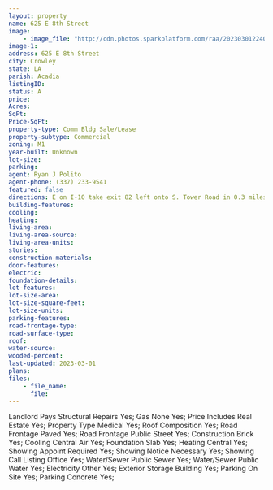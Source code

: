 ```yaml
---
layout: property
name: 625 E 8th Street
image:
    - image_file: "http://cdn.photos.sparkplatform.com/raa/20230301224006566201000000.jpg"
image-1:
address: 625 E 8th Street
city: Crowley
state: LA
parish: Acadia
listingID: 
status: A
price: 
Acres: 
SqFt: 
Price-SqFt: 
property-type: Comm Bldg Sale/Lease
property-subtype: Commercial
zoning: M1
year-built: Unknown
lot-size: 
parking: 
agent: Ryan J Polito
agent-phone: (337) 233-9541
featured: false
directions: E on I-10 take exit 82 left onto S. Tower Road in 0.3 miles right onto US 90 in 0.7 miles right onto E 8th Street in 0.4 miles property will be on your right.
building-features: 
cooling: 
heating: 
living-area: 
living-area-source: 
living-area-units: 
stories: 
construction-materials: 
door-features: 
electric: 
foundation-details: 
lot-features: 
lot-size-area: 
lot-size-square-feet: 
lot-size-units: 
parking-features: 
road-frontage-type: 
road-surface-type: 
roof: 
water-source: 
wooded-percent: 
last-updated: 2023-03-01
plans: 
files:
    - file_name:
      file:
---
```

Landlord Pays	Structural Repairs	Yes;
Gas	None	Yes;
Price Includes	Real Estate	Yes;
Property Type	Medical	Yes;
Roof	Composition	Yes;
Road Frontage	Paved	Yes;
Road Frontage	Public Street	Yes;
Construction	Brick	Yes;
Cooling	Central Air	Yes;
Foundation	Slab	Yes;
Heating	Central	Yes;
Showing	Appoint Required	Yes;
Showing	Notice Necessary	Yes;
Showing	Call Listing Office	Yes;
Water/Sewer	Public Sewer	Yes;
Water/Sewer	Public Water	Yes;
Electricity	Other	Yes;
Exterior	Storage Building	Yes;
Parking	On Site	Yes;
Parking	Concrete	Yes;

